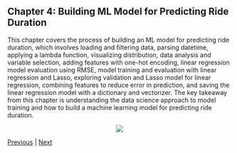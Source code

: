 ## Chapter 4: Building ML Model for Predicting Ride Duration

This chapter covers the process of building an ML model for predicting ride duration, which involves loading and filtering data, parsing datetime, applying a lambda function, visualizing distribution, data analysis and variable selection, adding features with one-hot encoding, linear regression model evaluation using RMSE, model training and evaluation with linear regression and Lasso, exploring validation and Lasso model for linear regression, combining features to reduce error in prediction, and saving the linear regression model with a dictionary and vectorizer. The key takeaway from this chapter is understanding the data science approach to model training and how to build a machine learning model for predicting ride duration.


<div align="center">
    <img src="https://showme.redstarplugin.com/s/LnQTZzp3" />
</div>

[Previous](chapter-3.md) | [Next](chapter-5.md)